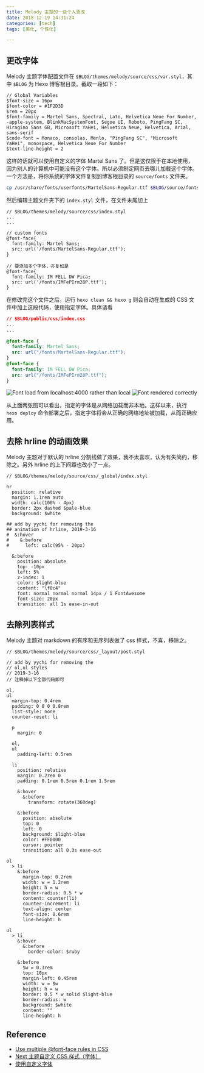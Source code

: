 ```yaml
---
title: Melody 主题的一些个人更改
date: 2018-12-19 14:31:24
categories: [tech]
tags: [美化, 个性化]

---
```


## 更改字体

Melody 主题字体配置文件在 `$BLOG/themes/melody/source/css/var.styl`，其中 `$BLOG` 为 Hexo 博客根目录。截取一段如下：

```styl
// Global Variables
$font-size = 16px
$font-color = #1F2D3D
$rem = 20px
$font-family = Martel Sans, Spectral, Lato, Helvetica Neue For Number, -apple-system, BlinkMacSystemFont, Segoe UI, Roboto, PingFang SC, Hiragino Sans GB, Microsoft YaHei, Helvetica Neue, Helvetica, Arial, sans-serif
$code-font = Monaco, consolas, Menlo, "PingFang SC", "Microsoft YaHei", monospace, Helvetica Neue For Number
$text-line-height = 2
```

这样的话就可以使用自定义的字体 Martel Sans 了。但是这仅限于在本地使用，因为别人的计算机中可能没有这个字体。所以必须制定网页去哪儿加载这个字体。一个方法是，将你系统的字体文件复制到博客根目录的 `source/fonts` 文件夹。

<!-- more -->

```sh
cp /usr/share/fonts/userfonts/MartelSans-Regular.ttf $BLOG/source/fonts/
```
然后编辑主题文件夹下的 `index.styl` 文件，在文件末尾加上
```styl
// $BLOG/themes/melody/source/css/index.styl
...
...

// custom fonts
@font-face{
  font-family: Martel Sans;
  src: url('/fonts/MartelSans-Regular.ttf');
}

// 要添加多个字体，亦复如是
@font-face{
  font-family: IM FELL DW Pica;
  src: url('/fonts/IMFePIrm28P.ttf');
}
```
在修改完这个文件之后，运行 `hexo clean && hexo g` 则会自动在生成的 CSS 文件中加上这段代码，使用指定字体。具体请看
```css
// $BLOG/public/css/index.css
...
...

@font-face {
  font-family: Martel Sans;
  src: url("/fonts/MartelSans-Regular.ttf");
}
@font-face {
  font-family: IM FELL DW Pica;
  src: url("/fonts/IMFePIrm28P.ttf");
}
```

![Font load from localhost:4000 rather than local](fontload.png)
![Font rendered correctly](fontrender.png)

从上面两张图可以看出，指定的字体是从网络加载而非本地。这样以来，执行 `hexo deploy` 命令部署之后，指定字体将会从正确的网络地址被加载，从而正确应用。

## 去除 hrline 的动画效果

Melody 主题对于默认的 hrline 分割线做了效果，我不太喜欢，认为有失简约，移除之。另外 hrline 的上下间距也改小了一点。

```styl
// $BLOG/themes/melody/source/css/_global/index.styl

hr
  position: relative
  margin: 1.1rem auto
  width: calc(100% - 4px)
  border: 2px dashed $pale-blue
  background: $white

## add by yychi for removing the
## animation of hrline, 2019-3-16
#  &:hover
#    &:before
#      left: calc(95% - 20px)

  &:before
    position: absolute
    top: -10px
    left: 5%
    z-index: 1
    color: $light-blue
    content: "\f0c4"
    font: normal normal normal 14px / 1 FontAwesome
    font-size: 20px
    transition: all 1s ease-in-out
```

## 去除列表样式

Melody 主题对 markdown 的有序和无序列表做了 css 样式，不喜，移除之。

```styl
// $BLOG/themes/melody/source/css/_layout/post.styl

// add by yychi for removing the
// ol,ul styles
// 2019-3-16
// 注释掉以下全部代码即可

ol,
ul
  margin-top: 0.4rem
  padding: 0 0 0 0.8rem
  list-style: none
  counter-reset: li

  p
    margin: 0

  ol,
  ul
    padding-left: 0.5rem

  li
    position: relative
    margin: 0.2rem 0
    padding: 0.1rem 0.5rem 0.1rem 1.5rem

    &:hover
      &:before
        transform: rotate(360deg)

    &:before
      position: absolute
      top: 0
      left: 0
      background: $light-blue
      color: #FF0000
      cursor: pointer
      transition: all 0.3s ease-out

ol
  > li
    &:before
      margin-top: 0.2rem
      width: w = 1.2rem
      height: h = w
      border-radius: 0.5 * w
      content: counter(li)
      counter-increment: li
      text-align: center
      font-size: 0.6rem
      line-height: h

ul
  > li
    &:hover
      &:before
        border-color: $ruby

    &:before
      $w = 0.3rem
      top: 10px
      margin-left: 0.45rem
      width: w = $w
      height: h = w
      border: 0.5 * w solid $light-blue
      border-radius: w
      background: $white
      content: ""
      line-height: h
```

## Reference

- [Use multiple @font-face rules in CSS](https://stackoverflow.com/questions/4872592/use-multiple-font-face-rules-in-css)
- [Next 主题自定义 CSS 样式（字体）](https://www.maoxuner.cn/2017/03/08/hexo-next-custom-style.html)
- [使用自定义字体](https://support.google.com/richmedia/answer/7214245?hl=zh-Hans)
